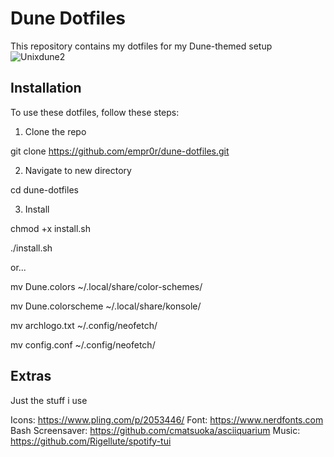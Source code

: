 # Dune Dotfiles

This repository contains my dotfiles for my Dune-themed setup
![Unixdune2](https://github.com/empr0r/dune-dotfiles/assets/165341203/9d5a4835-4b4b-4160-8c90-a090699f9885)

## Installation

To use these dotfiles, follow these steps:

1. Clone the repo

git clone https://github.com/empr0r/dune-dotfiles.git


2. Navigate to new directory

cd dune-dotfiles


3. Install

chmod +x install.sh

./install.sh



or...


mv Dune.colors ~/.local/share/color-schemes/

mv Dune.colorscheme ~/.local/share/konsole/

mv archlogo.txt ~/.config/neofetch/

mv config.conf ~/.config/neofetch/

## Extras
Just the stuff i use

Icons: https://www.pling.com/p/2053446/ <space><space>
Font: https://www.nerdfonts.com <space><space>
Bash Screensaver: https://github.com/cmatsuoka/asciiquarium <space><space>
Music: https://github.com/Rigellute/spotify-tui <space><space>
